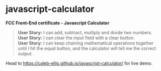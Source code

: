 # javascript-calculator
**FCC Front-End certificate - Javascript Calculator** <br>

>**User Story:** I can add, subtract, multiply and divide two numbers.<br>
>**User Story:** I can clear the input field with a clear button.<br>
>**User Story:** I can keep chaining mathematical operations together until I hit the equal button, and the calculator will tell me the correct output.<br>

Head to https://caleb-ellis.github.io/javascript-calculator/ for live demo.
